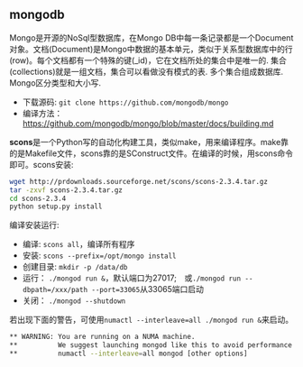 ## mongodb

Mongo是开源的NoSql型数据库，在Mongo DB中每一条记录都是一个Document对象。文档(Document)是Mongo中数据的基本单元，类似于关系型数据库中的行(row)。每个文档都有一个特殊的键(_id)，它在文档所处的集合中是唯一的.
集合(collections)就是一组文档，集合可以看做没有模式的表.
多个集合组成数据库.
Mongo区分类型和大小写.
- 下载源码: `git clone https://github.com/mongodb/mongo`
- 编译方法：https://github.com/mongodb/mongo/blob/master/docs/building.md

**scons**是一个Python写的自动化构建工具，类似make，用来编译程序。make靠的是Makefile文件，scons靠的是SConstruct文件。在编译的时候，用scons命令即可。scons安装:
```sh
wget http://prdownloads.sourceforge.net/scons/scons-2.3.4.tar.gz
tar -zxvf scons-2.3.4.tar.gz 
cd scons-2.3.4
python setup.py install
```

编译安装运行:
- 编译: `scons all`，编译所有程序
- 安装: `scons --prefix=/opt/mongo install`
- 创建目录: `mkdir -p /data/db`
- 运行： `./mongod run &`，默认端口为27017;　或`./mongod run --dbpath=/xxx/path --port=33065`从33065端口启动
- 关闭： `./mongod --shutdown`

若出现下面的警告，可使用`numactl --interleave=all ./mongod run &`来启动。
```sh
** WARNING: You are running on a NUMA machine.
**          We suggest launching mongod like this to avoid performance problems:
**          numactl --interleave=all mongod [other options]
```


